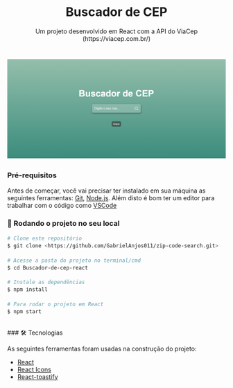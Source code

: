 <h1 align="center">Buscador de CEP</h1>

<p align="center">Um projeto desenvolvido em React com a API do ViaCep (https://viacep.com.br/)</p>

<h1 align="center">
  <img alt="Interface do projeto" title="#Interface do projeto" src="./public/Capa.png" />
</h1>

### Pré-requisitos

Antes de começar, você vai precisar ter instalado em sua máquina as seguintes ferramentas:
[Git](https://git-scm.com), [Node.js](https://nodejs.org/en/). 
Além disto é bom ter um editor para trabalhar com o código como [VSCode](https://code.visualstudio.com/)

### 🎲 Rodando o projeto no seu local

```bash
# Clone este repositório
$ git clone <https://github.com/GabrielAnjos011/zip-code-search.git>

# Acesse a pasta do projeto no terminal/cmd
$ cd Buscador-de-cep-react

# Instale as dependências
$ npm install

# Para rodar o projeto em React
$ npm start
```
</br>
### 🛠 Tecnologias

As seguintes ferramentas foram usadas na construção do projeto:

- [React](https://pt-br.reactjs.org/)
- [React Icons](https://react-icons.github.io/react-icons/)
- [React-toastify](https://fkhadra.github.io/react-toastify/introduction/)

